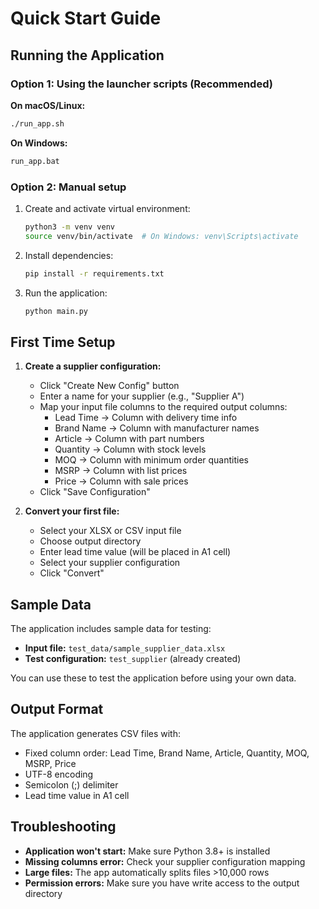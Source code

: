 # Quick Start Guide

## Running the Application

### Option 1: Using the launcher scripts (Recommended)

**On macOS/Linux:**
```bash
./run_app.sh
```

**On Windows:**
```cmd
run_app.bat
```

### Option 2: Manual setup

1. Create and activate virtual environment:
   ```bash
   python3 -m venv venv
   source venv/bin/activate  # On Windows: venv\Scripts\activate
   ```

2. Install dependencies:
   ```bash
   pip install -r requirements.txt
   ```

3. Run the application:
   ```bash
   python main.py
   ```

## First Time Setup

1. **Create a supplier configuration:**
   - Click "Create New Config" button
   - Enter a name for your supplier (e.g., "Supplier A")
   - Map your input file columns to the required output columns:
     - Lead Time → Column with delivery time info
     - Brand Name → Column with manufacturer names
     - Article → Column with part numbers
     - Quantity → Column with stock levels
     - MOQ → Column with minimum order quantities
     - MSRP → Column with list prices
     - Price → Column with sale prices
   - Click "Save Configuration"

2. **Convert your first file:**
   - Select your XLSX or CSV input file
   - Choose output directory
   - Enter lead time value (will be placed in A1 cell)
   - Select your supplier configuration
   - Click "Convert"

## Sample Data

The application includes sample data for testing:
- **Input file:** `test_data/sample_supplier_data.xlsx`
- **Test configuration:** `test_supplier` (already created)

You can use these to test the application before using your own data.

## Output Format

The application generates CSV files with:
- Fixed column order: Lead Time, Brand Name, Article, Quantity, MOQ, MSRP, Price
- UTF-8 encoding
- Semicolon (;) delimiter
- Lead time value in A1 cell

## Troubleshooting

- **Application won't start:** Make sure Python 3.8+ is installed
- **Missing columns error:** Check your supplier configuration mapping
- **Large files:** The app automatically splits files >10,000 rows
- **Permission errors:** Make sure you have write access to the output directory
